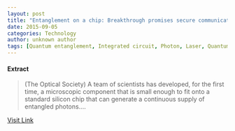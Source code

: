 ```yaml
---
layout: post
title: "Entanglement on a chip: Breakthrough promises secure communications and faster computers"
date: 2015-09-05
categories: Technology
author: unknown author
tags: [Quantum entanglement, Integrated circuit, Photon, Laser, Quantum mechanics, Photonics, Science, Natural philosophy, Electromagnetic radiation, Optics, Physical sciences, Applied and interdisciplinary physics, Physics]
---
```





#### Extract
>(The Optical Society) A team of scientists has developed, for the first time, a microscopic component that is small enough to fit onto a standard silicon chip that can generate a continuous supply of entangled photons....



[Visit Link](http://www.eurekalert.org/pub_releases/2015-01/tos-eoa012115.php)


